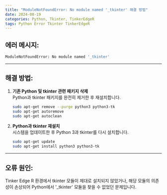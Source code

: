 ```yaml
---
title: "ModuleNotFoundError: No module named '_tkinter' 해결 방법"
date: 2024-08-19
categories: Python, Tkinter, TinkerEdgeR
tags: Python Error Tkinter TinkerEdgeR
---
```


## 에러 메시지:

```bash
ModuleNotFoundError: No module named '_tkinter'
```
---

## 해결 방법:
1. **기존 Python 및 tkinter 관련 패키지 삭제**  
   Python과 tkinter 패키지를 완전히 제거한 후 재설치합니다.

   ```bash
   sudo apt-get remove --purge python3 python3-tk
   sudo apt-get autoremove
   sudo apt-get autoclean
   ```

2. **Python과 tkinter 재설치**  
   시스템을 업데이트한 후 Python 3과 tkinter를 다시 설치합니다.

   ```bash
   sudo apt-get update
   sudo apt-get install python3 python3-tk
   ```
---

## 오류 원인:  
Tinker Edge R 환경에서 tkinter 모듈이 제대로 설치되지 않았거나, 해당 모듈의 의존성이 손상되어 Python에서 '_tkinter' 모듈을 찾을 수 없었던 문제입니다.
